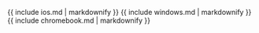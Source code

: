 {{ include ios.md | markdownify }}
{{ include windows.md | markdownify }}
{{ include chromebook.md | markdownify }}



